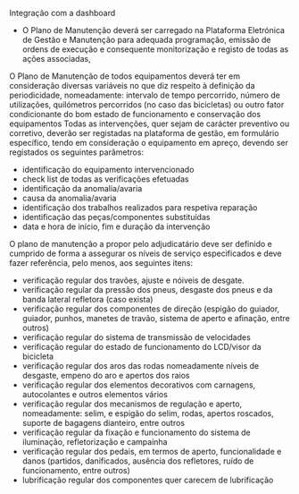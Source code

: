Integração com a dashboard
-  O Plano de Manutenção deverá ser carregado na Plataforma Eletrónica de Gestão e Manutenção para adequada programação, emissão de ordens de execução e consequente monitorização e registo de todas as ações associadas,

O Plano de Manutenção de todos equipamentos deverá ter em consideração diversas variáveis no que diz respeito à definição da periodicidade, nomeadamente: intervalo de tempo percorrido, número de utilizações, quilómetros percorridos (no caso das bicicletas) ou outro fator condicionante do bom estado de funcionamento e conservação dos equipamentos
Todas as intervenções, quer sejam de carácter preventivo ou corretivo, deverão ser registadas na plataforma de gestão, em formulário específico, tendo em consideração o equipamento em apreço, devendo ser registados os seguintes parâmetros:
- identificação do equipamento intervencionado
- check list de todas as verificações efetuadas
- identificação da anomalia/avaria
- causa da anomalia/avaria
- identificação dos trabalhos realizados para respetiva reparação
- identificação das peças/componentes substituídas
- data e hora de início, fim e duração da intervenção

O plano de manutenção a propor pelo adjudicatário deve ser definido e cumprido de forma a assegurar os níveis de serviço especificados e deve fazer referência, pelo menos, aos seguintes itens:
- verificação regular dos travões, ajuste e nóiveis de desgate.
- verificação regular da pressão dos pneus, desgaste dos pneus e da banda lateral refletora (caso exista)
- verificação regular dos componentes de direção (espigão do guiador, guiador, punhos, manetes de travão, sistema de aperto e afinação, entre outros)
- verificação regular do sistema de transmissão de velocidades
- verificação regular do estado de funcionamento do LCD/visor da bicicleta
- verificação regular dos aros das rodas nomeadamente níveis de desgaste, empeno do aro e apertos dos raios
- verificação regular dos elementos decorativos com carnagens, autocolantes e outros elementos vários
- verificação regular dos mecanismos de regulação e aperto, nomeadamente: selim, e espigão do selim, rodas, apertos roscados, suporte de bagagens dianteiro, entre outros
- verificação regular da fixação e funcionamento do sistema de iluminação, refletorização e campainha
- verificação regular dos pedais, em termos de aperto, funcionalidade e danos (partidos, danificados, ausência dos refletores, ruído de funcionamento, entre outros)
- lubrificação regular dos componentes quer carecem de lubrificação



